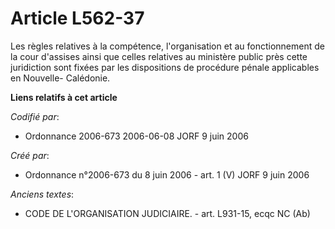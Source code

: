 # Article L562-37

Les règles relatives à la compétence, l'organisation et au fonctionnement de la cour d'assises ainsi que celles relatives au
ministère public près cette juridiction sont fixées par les dispositions de procédure pénale applicables en Nouvelle-
Calédonie.

**Liens relatifs à cet article**

_Codifié par_:

  - Ordonnance 2006-673 2006-06-08 JORF 9 juin 2006

_Créé par_:

  - Ordonnance n°2006-673 du 8 juin 2006 - art. 1 (V) JORF 9 juin 2006

_Anciens textes_:

  - CODE DE L'ORGANISATION JUDICIAIRE. - art. L931-15, ecqc NC (Ab)
